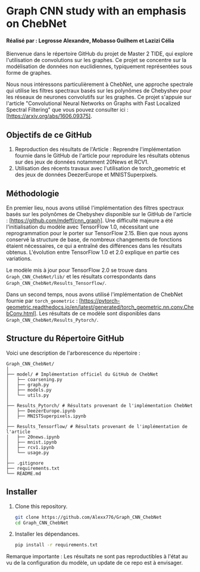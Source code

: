 # Graph CNN study with an emphasis on ChebNet 
#### Réalisé par : Legrosse Alexandre, Mobasso Guilhem et Lazizi Célia

Bienvenue dans le répertoire GitHub du projet de Master 2 TIDE, qui explore l'utilisation de convolutions sur les graphes. Ce projet se concentre sur la modélisation de données non euclidiennes, typiquement représentées sous forme de graphes.

Nous nous intéressons particulièrement à ChebNet, une approche spectrale qui utilise les filtres spectraux basés sur les polynômes de Chebyshev pour les réseaux de neurones convolutifs sur les graphes. Ce projet s'appuie sur l'article "Convolutional Neural Networks on Graphs with Fast Localized Spectral Filtering" que vous pouvez consulter ici : [https://arxiv.org/abs/1606.09375].

## Objectifs de ce GitHub
1) Reproduction des résultats de l'Article : Reprendre l'implémentation fournie dans le GitHub de l'article pour reproduire les résultats obtenus sur des jeux de données notamment 20News et RCV1.
2) Utilisation des récents travaux avec l'utilisation de torch_geometric et des jeux de données DeezerEurope et MNISTSuperpixels. 

## Méthodologie 

En premier lieu, nous avons utilisé l'implémentation des filtres spectraux basés sur les polynômes de Chebyshev disponible sur le GitHub de l'article : [https://github.com/mdeff/cnn_graph]. Une difficulté majeure a été l'initialisation du modèle avec TensorFlow 1.0, nécessitant une reprogrammation pour le porter sur TensorFlow 2.15. Bien que nous ayons conservé la structure de base, de nombreux changements de fonctions étaient nécessaires, ce qui a entraîné des différences dans les résultats obtenus. L'évolution entre TensorFlow 1.0 et 2.0 explique en partie ces variations. 

Le modèle mis à jour pour TensorFlow 2.0 se trouve dans `Graph_CNN_ChebNet/lib/` et les résultats correspondants dans `Graph_CNN_ChebNet/Results_Tensorflow/`.

Dans un second temps, nous avons utilisé l'implémentation de ChebNet fournie par `torch_geometric` : [https://pytorch-geometric.readthedocs.io/en/latest/generated/torch_geometric.nn.conv.ChebConv.html]. Les résultats de ce modèle sont disponibles dans `Graph_CNN_ChebNet/Results_Pytorch/`.

## Structure du Répertoire GitHub

Voici une description de l'arborescence du répertoire :

````
Graph_CNN_ChebNet/
│
├── model/ # Implémentation officiel du GitHub de ChebNet
│   ├── coarsening.py                  
│   ├── graph.py
│   ├── models.py 
│   └── utils.py             
│
├── Results_Pytorch/ # Résultats provenant de l'implémentation ChebNet
│   ├── DeezerEurope.ipynb
│   ├── MNISTSuperpixels.ipynb     
│                 
├── Results_Tensorflow/ # Résultats provenant de l'implémentation de l'article 
│   ├── 20news.ipynb
│   ├── mnist.ipynb 
│   ├── rcv1.ipynb 
│   └── usage.py
│   
├── .gitignore              
├── requirements.txt          
└── README.md            
````
### 

## Installer

1. Clone this repository.
   ```sh
   git clone https://github.com/Alexx776/Graph_CNN_ChebNet
   cd Graph_CNN_ChebNet
   ```

2. Installer les dépendances. 
   ```sh
   pip install -r requirements.txt  
   ```

Remarque importante : Les résultats ne sont pas reproductibles à l'état au vu de la configuration du modèle, un update de ce repo est à envisager.